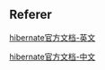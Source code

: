 ## Referer

[hibernate官方文档-英文](https://hibernate.org/)

[hibernate官方文档-中文](https://hibernate.net.cn/)
